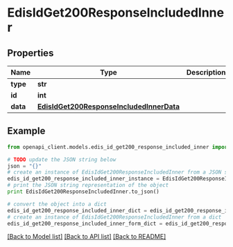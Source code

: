 # EdisIdGet200ResponseIncludedInner


## Properties
Name | Type | Description | Notes
------------ | ------------- | ------------- | -------------
**type** | **str** |  | [optional] 
**id** | **int** |  | [optional] 
**data** | [**EdisIdGet200ResponseIncludedInnerData**](EdisIdGet200ResponseIncludedInnerData.md) |  | [optional] 

## Example

```python
from openapi_client.models.edis_id_get200_response_included_inner import EdisIdGet200ResponseIncludedInner

# TODO update the JSON string below
json = "{}"
# create an instance of EdisIdGet200ResponseIncludedInner from a JSON string
edis_id_get200_response_included_inner_instance = EdisIdGet200ResponseIncludedInner.from_json(json)
# print the JSON string representation of the object
print EdisIdGet200ResponseIncludedInner.to_json()

# convert the object into a dict
edis_id_get200_response_included_inner_dict = edis_id_get200_response_included_inner_instance.to_dict()
# create an instance of EdisIdGet200ResponseIncludedInner from a dict
edis_id_get200_response_included_inner_form_dict = edis_id_get200_response_included_inner.from_dict(edis_id_get200_response_included_inner_dict)
```
[[Back to Model list]](../README.md#documentation-for-models) [[Back to API list]](../README.md#documentation-for-api-endpoints) [[Back to README]](../README.md)


